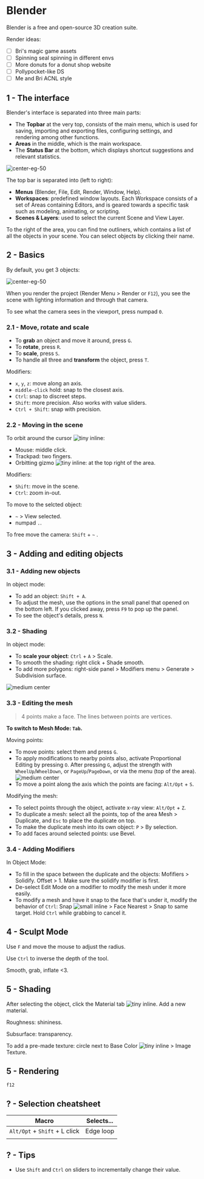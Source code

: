 [//]: # (TITLE Blender)
[//]: # (ENDPOINT /blender)
[//]: # (PRIORITY 69)

# Blender

Blender is a free and open-source 3D creation suite.

Render ideas:

- [ ] Bri's magic game assets
- [ ] Spinning seal spinning in different envs
- [ ] More donuts for a donut shop website
- [ ] Pollypocket-like DS
- [ ] Me and Bri ACNL style

## 1 - The interface

Blender's interface is separated into three main parts:

- The <span style="color: var(--pink); font-weight: 700">Topbar</span> at the very top, consists of the main menu, which is used for saving, importing and exporting files, configuring settings, and rendering among other functions.
- **Areas** in the middle, which is the main workspace.
- The <span style="color: var(--blue); font-weight: 700">Status Bar</span> at the bottom, which displays shortcut suggestions and relevant statistics.

![center-eg-50](blenderinterface.png)

The top bar is separated into (left to right):

- **Menus** (Blender, File, Edit, Render, Window, Help).
- **Workspaces**: predefined window layouts. Each Workspace consists of a set of Areas containing Editors, and is geared towards a specific task such as modeling, animating, or scripting.
- **Scenes & Layers**: used to select the current Scene and View Layer.

To the right of the area, you can find tne outliners, which contains a list of all the objects in your scene. You can select objects by clicking their name.

## 2 - Basics

By default, you get 3 objects:

![center-eg-50](blender-objs.png)

When you render the project (Render Menu > Render or `F12`), you see the scene with lighting information and through that camera.

To see what the camera sees in the viewport, press numpad `0`.

### 2.1 - Move, rotate and scale

- To **grab** an object and move it around, press `G`.
- To **rotate**, press `R`.
- To **scale**, press `S`.
- To handle all three and **transform** the object, press `T`.

Modifiers:

- `x`, `y`, `z`: move along an axis.
- `middle-click` hold: snap to the closest axis.
- `Ctrl`: snap to discreet steps.
- `Shift`: more precision. Also works with value sliders.
- `Ctrl + Shift`: snap with precision.

### 2.2 - Moving in the scene

To orbit around the cursor ![tiny inline](cursor.png):

- Mouse: middle click.
- Trackpad: two fingers.
- Orbitting gizmo ![tiny inline](gizmo.png): at the top right of the area.

Modifiers:

- `Shift`: move in the scene.
- `Ctrl`: zoom in-out.

To move to the selcted object:

- `~` > View selected.
- numpad `.`.

To free move the camera: `Shift` + `~` .

## 3 - Adding and editing objects

### 3.1 - Adding new objects

In object mode:

- To add an object: `Shift + A`.
- To adjust the mesh, use the options in the small panel that opened on the bottom left. If you clicked away, press `F9` to pop up the panel.
- To see the object's details, press `N`.

### 3.2 - Shading

In object mode:

- To **scale your object**: `Ctrl` + `A` > Scale.
- To smooth the shading: right click + Shade smooth.
- To add more polygons: right-side panel > Modifiers menu > Generate > Subdivision surface.

![medium center](modifiers.png)

### 3.3 - Editing the mesh

> 4 points make a face. The lines between points are vertices.

**To switch to Mesh Mode: `Tab`.**

Moving points:

- To move points: select them and press `G`.
- To apply modifications to nearby points also, activate Proportional Editing by pressing `O`. After pressing `G`, adjust the strength with `WheelUp`/`WheelDown`, or `PageUp`/`PageDown`, or via the menu (top of the area).
  ![medium center](proportional.png)
- To move a point along the axis which the points are facing: `Alt/Opt` + `S`.

Modifying the mesh:

- To select points through the object, activate x-ray view: `Alt/Opt` + `Z`.
- To duplicate a mesh: select all the points, top of the area Mesh > Duplicate, and `Esc` to place the duplicate on top. 
- To make the duplicate mesh into its own object: `P` > By selection.
- To add faces around selected points: use Bevel.

### 3.4 - Adding Modifiers

In Object Mode:

- To fill in the space between the duplicate and the objects: Mofifiers > Solidify. Offset > 1. Make sure the solidify modifier is first.
- De-select Edit Mode on a modifier to modify the mesh under it more easily.
- To modify a mesh and have it snap to the face that's under it, modify the behavior of `Ctrl`: Snap ![small inline](snap.png) > Face Nearest > Snap to same target. Hold `Ctrl` while grabbing to cancel it.

## 4 - Sculpt Mode

Use `F` and move the mouse to adjust the radius.

Use `Ctrl` to inverse the depth of the tool.

Smooth, grab, inflate <3.

## 5 - Shading

After selecting the object, click the Material tab ![tiny inline](material.png). Add a new material.

Roughness: shininess.

Subsurface: transparency.

To add a pre-made texture: circle next to Base Color ![tiny inline](base-color.png) > Image Texture.

## 5 - Rendering

`f12`

## ? - Selection cheatsheet

| Macro                         | Selects... |
|-------------------------------|------------|
| `Alt/Opt` + `Shift` + L click | Edge loop  |
|                               |            |

## ? - Tips

- Use `Shift` and `Ctrl` on sliders to incrementally change their value.
